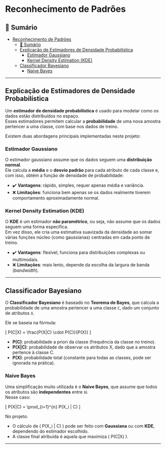 # Reconhecimento de Padrões

## 📑 Sumário
- [Reconhecimento de Padrões](#reconhecimento-de-padrões)
  - [📑 Sumário](#-sumário)
  - [Explicação de Estimadores de Densidade Probabilística](#explicação-de-estimadores-de-densidade-probabilística)
    - [Estimador Gaussiano](#estimador-gaussiano)
    - [Kernel Density Estimation (KDE)](#kernel-density-estimation-kde)
  - [Classificador Bayesiano](#classificador-bayesiano)
    - [Naive Bayes](#naive-bayes)

---

## Explicação de Estimadores de Densidade Probabilística

Um **estimador de densidade probabilística** é usado para modelar como os dados estão distribuídos no espaço.  
Esses estimadores permitem calcular a **probabilidade** de uma nova amostra pertencer a uma classe, com base nos dados de treino.

Existem duas abordagens principais implementadas neste projeto:

### Estimador Gaussiano
O estimador gaussiano assume que os dados seguem uma **distribuição normal**.  
Ele calcula a **média** e o **desvio padrão** para cada atributo de cada classe e, com isso, obtém a função de densidade de probabilidade:

- ✔️ **Vantagens**: rápido, simples, requer apenas média e variância.  
- ❌ **Limitações**: funciona bem apenas se os dados realmente tiverem comportamento aproximadamente normal.  

### Kernel Density Estimation (KDE)
O **KDE** é um estimador **não paramétrico**, ou seja, não assume que os dados seguem uma forma específica.  
Em vez disso, ele cria uma estimativa suavizada da densidade ao somar várias funções núcleo (como gaussianas) centradas em cada ponto de treino.

- ✔️ **Vantagens**: flexível, funciona para distribuições complexas ou multimodais.  
- ❌ **Limitações**: mais lento, depende da escolha da largura de banda (*bandwidth*).  

---

## Classificador Bayesiano

O **Classificador Bayesiano** é baseado no **Teorema de Bayes**, que calcula a probabilidade de uma amostra pertencer a uma classe `C`, dado um conjunto de atributos `X`.  

Ele se baseia na fórmula:

\[
P(C|X) = \frac{P(X|C) \cdot P(C)}{P(X)}
\]

- **P(C)**: probabilidade a priori da classe (frequência da classe no treino).  
- **P(X|C)**: probabilidade de observar os atributos X, dado que a amostra pertence à classe C.  
- **P(X)**: probabilidade total (constante para todas as classes, pode ser ignorada na prática).  

### Naive Bayes
Uma simplificação muito utilizada é o **Naive Bayes**, que assume que todos os atributos são **independentes** entre si.  
Nesse caso:

\[
P(X|C) = \prod_{i=1}^{n} P(X_i | C)
\]

No projeto:  
- O cálculo de \( P(X_i | C) \) pode ser feito com **Gaussiana** ou com **KDE**, dependendo do estimador escolhido.  
- A classe final atribuída é aquela que maximiza \( P(C|X) \).  

---
